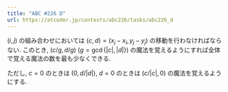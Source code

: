 ```yaml
---
title: "ABC #226 D"
url: https://atcoder.jp/contests/abc226/tasks/abc226_d
---
```

$(i, j)$ の組み合わせにおいては $(c, d) = (x_j-x_i, y_j-y_j)$ の移動を行わなければならない. このとき, $(c/g, d/g) \ (g = \gcd \{ |c|, |d| \})$ の魔法を覚えるようにすれば全体で覚える魔法の数を最も少なくできる.

ただし, $c = 0$ のときは $(0, d/|d|)$, $d = 0$ のときは $(c/|c|, 0)$ の魔法を覚えるようにする.
